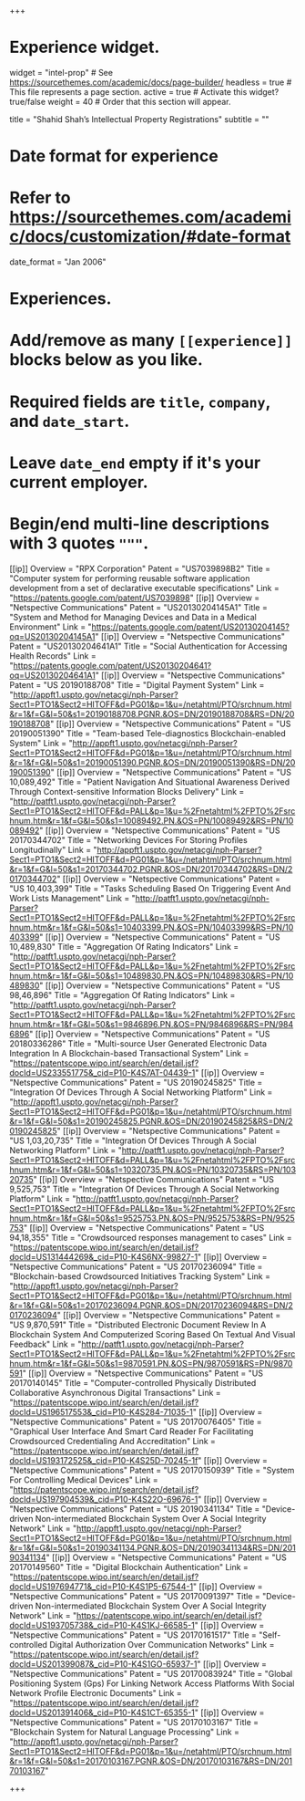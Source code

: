 +++
# Experience widget.
widget = "intel-prop"  # See https://sourcethemes.com/academic/docs/page-builder/
headless = true  # This file represents a page section.
active = true  # Activate this widget? true/false
weight = 40  # Order that this section will appear.

title = "Shahid Shah’s Intellectual Property Registrations"
subtitle = ""

# Date format for experience
#   Refer to https://sourcethemes.com/academic/docs/customization/#date-format
date_format = "Jan 2006"

# Experiences.
#   Add/remove as many `[[experience]]` blocks below as you like.
#   Required fields are `title`, `company`, and `date_start`.
#   Leave `date_end` empty if it's your current employer.
#   Begin/end multi-line descriptions with 3 quotes `"""`.
[[ip]]
  Overview = "RPX Corporation"
  Patent = "US7039898B2"
  Title = "Computer system for performing reusable software application development from a set of declarative executable specifications"
  Link = "https://patents.google.com/patent/US7039898"
[[ip]]
  Overview = "Netspective Communications"
  Patent = "US20130204145A1"
  Title = "System and Method for Managing Devices and Data in a Medical Environment"
  Link = "https://patents.google.com/patent/US20130204145?oq=US20130204145A1"
[[ip]]
  Overview = "Netspective Communications"
  Patent = "US20130204641A1"
  Title = "Social Authentication for Accessing Health Records"
  Link = "https://patents.google.com/patent/US20130204641?oq=US20130204641A1"
[[ip]]
  Overview = "Netspective Communications"
  Patent = "US 20190188708"
  Title = "Digital Payment System"
  Link = "http://appft1.uspto.gov/netacgi/nph-Parser?Sect1=PTO1&Sect2=HITOFF&d=PG01&p=1&u=/netahtml/PTO/srchnum.html&r=1&f=G&l=50&s1=20190188708.PGNR.&OS=DN/20190188708&RS=DN/20190188708"
[[ip]]
  Overview = "Netspective Communications"
  Patent = "US 20190051390"
  Title = "Team-based Tele-diagnostics Blockchain-enabled System"
  Link = "http://appft1.uspto.gov/netacgi/nph-Parser?Sect1=PTO1&Sect2=HITOFF&d=PG01&p=1&u=/netahtml/PTO/srchnum.html&r=1&f=G&l=50&s1=20190051390.PGNR.&OS=DN/20190051390&RS=DN/20190051390"
[[ip]]
  Overview = "Netspective Communications"
  Patent = "US 10,089,492"
  Title = "Patient Navigation And Situational Awareness Derived Through Context-sensitive Information Blocks Delivery"
  Link = "http://patft1.uspto.gov/netacgi/nph-Parser?Sect1=PTO1&Sect2=HITOFF&d=PALL&p=1&u=%2Fnetahtml%2FPTO%2Fsrchnum.htm&r=1&f=G&l=50&s1=10089492.PN.&OS=PN/10089492&RS=PN/10089492"
[[ip]]
  Overview = "Netspective Communications"
  Patent = "US 20170344702"
  Title = "Networking Devices For Storing Profiles Longitudinally"
  Link = "http://appft1.uspto.gov/netacgi/nph-Parser?Sect1=PTO1&Sect2=HITOFF&d=PG01&p=1&u=/netahtml/PTO/srchnum.html&r=1&f=G&l=50&s1=20170344702.PGNR.&OS=DN/20170344702&RS=DN/20170344702"
[[ip]]
  Overview = "Netspective Communications"
  Patent = "US 10,403,399"
  Title = "Tasks Scheduling Based On Triggering Event And Work Lists Management"
  Link = "http://patft1.uspto.gov/netacgi/nph-Parser?Sect1=PTO1&Sect2=HITOFF&d=PALL&p=1&u=%2Fnetahtml%2FPTO%2Fsrchnum.htm&r=1&f=G&l=50&s1=10403399.PN.&OS=PN/10403399&RS=PN/10403399"
[[ip]]
  Overview = "Netspective Communications"
  Patent = "US 10,489,830"
  Title = "Aggregation Of Rating Indicators"
  Link = "http://patft1.uspto.gov/netacgi/nph-Parser?Sect1=PTO1&Sect2=HITOFF&d=PALL&p=1&u=%2Fnetahtml%2FPTO%2Fsrchnum.htm&r=1&f=G&l=50&s1=10489830.PN.&OS=PN/10489830&RS=PN/10489830" 
[[ip]]
  Overview = "Netspective Communications"
  Patent = "US 98,46,896"
  Title = "Aggregation Of Rating Indicators"
  Link = "http://patft1.uspto.gov/netacgi/nph-Parser?Sect1=PTO1&Sect2=HITOFF&d=PALL&p=1&u=%2Fnetahtml%2FPTO%2Fsrchnum.htm&r=1&f=G&l=50&s1=9846896.PN.&OS=PN/9846896&RS=PN/9846896"
[[ip]]
  Overview = "Netspective Communications"
  Patent = "US 20180336286"
  Title = "Multi-source User Generated Electronic Data Integration In A Blockchain-based Transactional System"
  Link = "https://patentscope.wipo.int/search/en/detail.jsf?docId=US233551775&_cid=P10-K4S7AT-04439-1"
[[ip]]
  Overview = "Netspective Communications"
  Patent = "US 20190245825"
  Title = "Integration Of Devices Through A Social Networking Platform"
  Link = "http://appft1.uspto.gov/netacgi/nph-Parser?Sect1=PTO1&Sect2=HITOFF&d=PG01&p=1&u=/netahtml/PTO/srchnum.html&r=1&f=G&l=50&s1=20190245825.PGNR.&OS=DN/20190245825&RS=DN/20190245825"
[[ip]]
  Overview = "Netspective Communications"
  Patent = "US 1,03,20,735"
  Title = "Integration Of Devices Through A Social Networking Platform"
  Link = "http://patft1.uspto.gov/netacgi/nph-Parser?Sect1=PTO1&Sect2=HITOFF&d=PALL&p=1&u=%2Fnetahtml%2FPTO%2Fsrchnum.htm&r=1&f=G&l=50&s1=10320735.PN.&OS=PN/10320735&RS=PN/10320735"
[[ip]]
  Overview = "Netspective Communications"
  Patent = "US 9,525,753"
  Title = "Integration Of Devices Through A Social Networking Platform"
  Link = "http://patft1.uspto.gov/netacgi/nph-Parser?Sect1=PTO1&Sect2=HITOFF&d=PALL&p=1&u=%2Fnetahtml%2FPTO%2Fsrchnum.htm&r=1&f=G&l=50&s1=9525753.PN.&OS=PN/9525753&RS=PN/9525753"
[[ip]]
  Overview = "Netspective Communications"
  Patent = "US 94,18,355"
  Title = "Crowdsourced responses management to cases"
  Link = "https://patentscope.wipo.int/search/en/detail.jsf?docId=US131444269&_cid=P10-K4S6NX-99827-1"
[[ip]]
  Overview = "Netspective Communications"
  Patent = "US 20170236094"
  Title = "Blockchain-based Crowdsourced Initiatives Tracking System"
  Link = "http://appft1.uspto.gov/netacgi/nph-Parser?Sect1=PTO1&Sect2=HITOFF&d=PG01&p=1&u=/netahtml/PTO/srchnum.html&r=1&f=G&l=50&s1=20170236094.PGNR.&OS=DN/20170236094&RS=DN/20170236094"
[[ip]]
  Overview = "Netspective Communications"
  Patent = "US 9,870,591"
  Title = "Distributed Electronic Document Review In A Blockchain System And Computerized Scoring Based On Textual And Visual Feedback"
  Link = "http://patft1.uspto.gov/netacgi/nph-Parser?Sect1=PTO1&Sect2=HITOFF&d=PALL&p=1&u=%2Fnetahtml%2FPTO%2Fsrchnum.htm&r=1&f=G&l=50&s1=9870591.PN.&OS=PN/9870591&RS=PN/9870591"
[[ip]]
  Overview = "Netspective Communications"
  Patent = "US 20170140145"
  Title = "Computer-controlled Physically Distributed Collaborative Asynchronous Digital Transactions"
  Link = "https://patentscope.wipo.int/search/en/detail.jsf?docId=US196517553&_cid=P10-K4S284-71035-1"
[[ip]]
  Overview = "Netspective Communications"
  Patent = "US 20170076405"
  Title = "Graphical User Interface And Smart Card Reader For Facilitating Crowdsourced Credentialing And Accreditation"
  Link = "https://patentscope.wipo.int/search/en/detail.jsf?docId=US193172525&_cid=P10-K4S25D-70245-1f"
[[ip]]
  Overview = "Netspective Communications"
  Patent = "US 20170150939"
  Title = "System For Controlling Medical Devices"
  Link = "https://patentscope.wipo.int/search/en/detail.jsf?docId=US197904539&_cid=P10-K4S22O-69676-1"
[[ip]]
  Overview = "Netspective Communications"
  Patent = "US 20190341134"
  Title = "Device-driven Non-intermediated Blockchain System Over A Social Integrity Network"
  Link = "http://appft1.uspto.gov/netacgi/nph-Parser?Sect1=PTO1&Sect2=HITOFF&d=PG01&p=1&u=/netahtml/PTO/srchnum.html&r=1&f=G&l=50&s1=20190341134.PGNR.&OS=DN/20190341134&RS=DN/20190341134"
[[ip]]
  Overview = "Netspective Communications"
  Patent = "US 20170149560"
  Title = "Digital Blockchain Authentication"
  Link = "https://patentscope.wipo.int/search/en/detail.jsf?docId=US197694771&_cid=P10-K4S1P5-67544-1"
[[ip]]
  Overview = "Netspective Communications"
  Patent = "US 20170091397"
  Title = "Device-driven Non-intermediated Blockchain System Over A Social Integrity Network"
  Link = "https://patentscope.wipo.int/search/en/detail.jsf?docId=US193705738&_cid=P10-K4S1KJ-66585-1"
[[ip]]
  Overview = "Netspective Communications"
  Patent = "US 20170161517"
  Title = "Self-controlled Digital Authorization Over Communication Networks"
  Link = "https://patentscope.wipo.int/search/en/detail.jsf?docId=US201399087&_cid=P10-K4S1GO-65937-1"
[[ip]]
  Overview = "Netspective Communications"
  Patent = "US 20170083924"
  Title = "Global Positioning System (Gps) For Linking Network Access Platforms With Social Network Profile Electronic Documents"
  Link = "https://patentscope.wipo.int/search/en/detail.jsf?docId=US201391406&_cid=P10-K4S1CT-65355-1"
[[ip]]
  Overview = "Netspective Communications"
  Patent = "US 20170103167"
  Title = "Blockchain System for Natural Language Processing"
  Link = "http://appft1.uspto.gov/netacgi/nph-Parser?Sect1=PTO1&Sect2=HITOFF&d=PG01&p=1&u=/netahtml/PTO/srchnum.html&r=1&f=G&l=50&s1=20170103167.PGNR.&OS=DN/20170103167&RS=DN/20170103167"

+++
